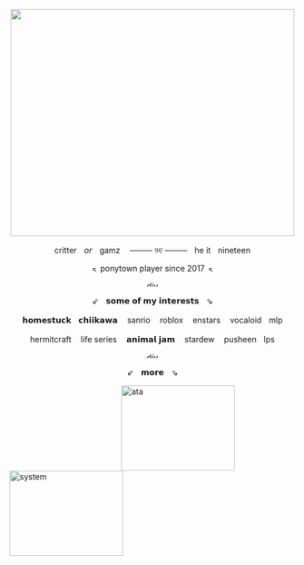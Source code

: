 <p align="center">
<img src="https://file.garden/Ze-bKFmahEcRvhDw/github/github%20banner.png" width="500" height="400">
</p>

<p align="center">
critterㅤ𝘰𝘳ㅤgamzㅤ ──── ୨୧ ────ㅤhe itㅤnineteen
</p>
<p align="center">
<img width="13" height="12" alt="smile" src="https://github.com/user-attachments/assets/0638481f-bea4-46ef-9ea8-b2c6f3e93fbf" />
 ponytown player since 2017 <img width="13" height="12" alt="smile" src="https://github.com/user-attachments/assets/0638481f-bea4-46ef-9ea8-b2c6f3e93fbf" />
</p>

<p align="center">
<img width="500" height="10" alt="div" src="https://github.com/user-attachments/assets/9f4f6414-711c-4810-8809-e0c38b9ce509" />
</p>

<p align="center">
⇙ㅤ𝘀𝗼𝗺𝗲 𝗼𝗳 𝗺𝘆 𝗶𝗻𝘁𝗲𝗿𝗲𝘀𝘁𝘀ㅤ⇘
</p>
<p align="center">
𝗵𝗼𝗺𝗲𝘀𝘁𝘂𝗰𝗸ㅤ𝗰𝗵𝗶𝗶𝗸𝗮𝘄𝗮 ㅤsanrio ㅤroblox ㅤenstars ㅤvocaloidㅤmlp 
</p>
<p align="center">
hermitcraft ㅤlife series ㅤ𝗮𝗻𝗶𝗺𝗮𝗹 𝗷𝗮𝗺 ㅤstardew ㅤpusheenㅤlps 
</p>

<p align="center">
<img width="500" height="10" alt="div" src="https://github.com/user-attachments/assets/9f4f6414-711c-4810-8809-e0c38b9ce509" />
</p>

<p align="center">
⇙ㅤ𝗺𝗼𝗿𝗲ㅤ⇘
 </p>
 
ㅤㅤㅤㅤㅤㅤㅤㅤㅤㅤㅤㅤㅤㅤㅤ [<img align="center" width="200" height="150" alt="ata" src="https://github.com/user-attachments/assets/0194fc33-83b6-480c-a35d-c8bb3f196176" />](https://gamz.atabook.org/)ㅤㅤ[<img align="center" width="200" height="150" alt="system" src="https://github.com/user-attachments/assets/f7e25d6f-f049-4a50-b183-de2338bfc8be" />](https://pluralkit.xyz/f/feyyy) ㅤ
